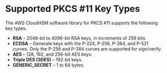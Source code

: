 # Supported PKCS \#11 Key Types<a name="pkcs11-key-types"></a>

The AWS CloudHSM software library for PKCS \#11 supports the following key types\.
+ **RSA** – 2048\-bit to 4096\-bit RSA keys, in increments of 256 bits\.
+ **ECDSA** – Generate keys with the P\-224, P\-256, P\-384, and P\-521 curves\. Only the P\-256 and P\-384 curves are supported for sign/verify\.
+ **AES** – 128, 192, and 256\-bit AES keys\.
+ **Triple DES \(3DES\)** – 192\-bit keys\.
+ **GENERIC\_SECRET** – 1 to 64 bytes\.